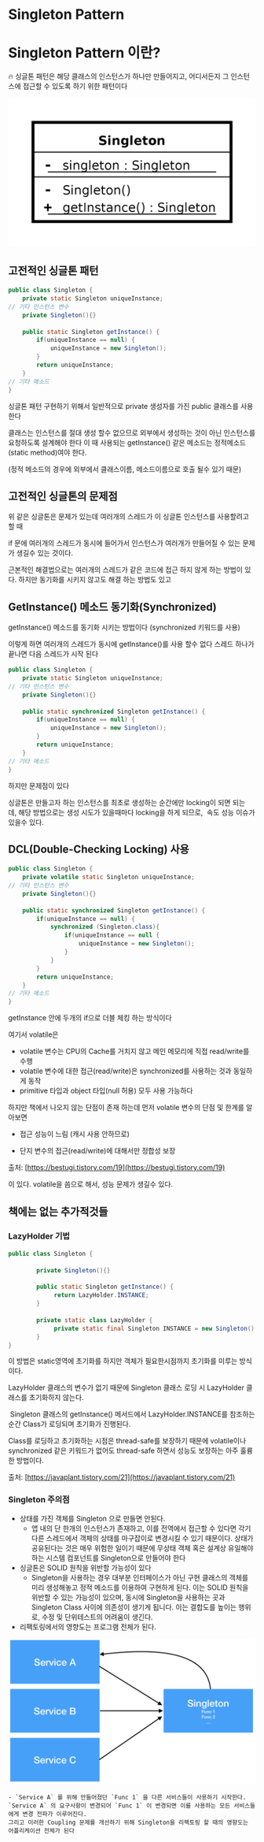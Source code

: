# Singleton Pattern

# Singleton Pattern 이란?

<aside>
🔥 싱글톤 패턴은 해당 클래스의 인스턴스가 하나만 만들어지고, 어디서든지 그 인스턴스에 접근할 수 있도록 하기 위한 패턴이다

</aside>

![singleton](singleton.png)

## 고전적인 싱글톤 패턴

```java
public class Singleton {
	private static Singleton uniqueInstance;
// 기타 인스턴스 변수
	private Singleton(){}

	public static Singleton getInstance() {
		if(uniqueInstance == null) {
			uniqueInstance = new Singleton();
		}
		return uniqueInstance;
	}
// 기타 메소드
}
```

싱글톤 패턴 구현하기 위해서 일반적으로 private 생성자를 가진 public 클래스를 사용한다

클래스는 인스턴스를 절대 생성 할수 없으므로 외부에서 생성하는 것이 아닌 인스턴스를 요청하도록 설계해야 한다 이 때 사용되는 getInstance() 같은 메소드는 정적메소드(static method)여야 한다.

(정적 메소드의 경우에 외부에서 클래스이름, 메소드이름으로 호출 될수 있기 때문)

## 고전적인 싱글톤의 문제점

위 같은 싱글톤은 문제가 있는데 여러개의 스레드가 이 싱글톤 인스턴스를 사용할려고 할 때 

if 문에 여러개의 스레드가 동시에 들어가서 인스턴스가 여러개가 만들어질 수 있는 문제가 생길수 있는 것이다.

근본적인 해결법으로는 여러개의 스레드가 같은 코드에 접근 하지 않게 하는 방법이 있다. 하지만 동기화를 시키지 않고도 해결 하는 방법도 있고

## GetInstance() 메소드 동기화(Synchronized)

getInstance() 메소드를 동기화 시키는 방법이다 (synchronized 키워드를 사용)

이렇게 하면 여러개의 스레드가 동시에 getInstance()를 사용 할수 없다 스레드 하나가 끝나면 다음 스레드가 시작 된다

```java
public class Singleton {
	private static Singleton uniqueInstance;
// 기타 인스턴스 변수
	private Singleton(){}

	public static synchronized Singleton getInstance() {
		if(uniqueInstance == null) {
			uniqueInstance = new Singleton();
		}
		return uniqueInstance;
	}
// 기타 메소드
}
```

하지만 문제점이 있다 

싱글톤은 만들고자 하는 인스턴스를 최초로 생성하는 순간에만 locking이 되면 되는데, 해당 방법으로는 생성 시도가 있을때마다 locking을 하게 되므로,  속도 성능 이슈가 있을수 있다.

## DCL(Double-Checking Locking) 사용

```java
public class Singleton {
	private volatile static Singleton uniqueInstance;
// 기타 인스턴스 변수
	private Singleton(){}

	public static synchronized Singleton getInstance() {
		if(uniqueInstance == null) {
			synchronized (Singleton.class){
				if(uniqueInstance == null {
					uniqueInstance = new Singleton();
				}
			}
		}
		return uniqueInstance;
	}
// 기타 메소드
}
```

getInstance 안에 두개의 if으로 더블 체킹 하는 방식이다

여기서 volatile은 

- volatile 변수는 CPU의 Cache를 거치지 않고 메인 메모리에 직접 read/write를 수행
- volatile 변수에 대한 접근(read/write)은 synchronized를 사용하는 것과 동일하게 동작
- primitive 타입과 object 타입(null 허용) 모두 사용 가능하다

하지만 책에서 나오지 않는 단점이 존재 하는데 먼저 volatile 변수의 단점 및 한계를 알아보면

 - 접근 성능이 느림 (캐시 사용 안하므로)

 - 단지 변수의 접근(read/write)에 대해서만 정합성 보장

출처: [https://bestugi.tistory.com/19](https://bestugi.tistory.com/19)

이 있다.  volatile을 씀으로 해서, 성능 문제가 생길수 있다.

## 책에는 없는 추가적것들

### LazyHolder 기법

```java
public class Singleton { 

		private Singleton(){} 

		public static Singleton getInstance() {
			 return LazyHolder.INSTANCE;
		}

		private static class LazyHolder {
			 private static final Singleton INSTANCE = new Singleton();
		}
}

```

이 방법은 static영역에 초기화를 하지만 객체가 필요한시점까지 초기화를 미루는 방식이다.

LazyHolder 클래스의 변수가 없기 때문에 Singleton 클래스 로딩 시 LazyHolder 클래스를 초기화하지 않는다.

 Singleton 클래스의 getInstance() 메서드에서 LazyHolder.INSTANCE를 참조하는 순간 Class가 로딩되며 초기화가 진행된다. 

Class를 로딩하고 초기화하는 시점은 thread-safe를 보장하기 때문에 volatile이나 synchronized 같은 키워드가 없어도 thread-safe 하면서 성능도 보장하는 아주 훌륭한 방법이다.

출처: [https://javaplant.tistory.com/21](https://javaplant.tistory.com/21)

### Singleton 주의점

- 상태를 가진 객체를 Singleton 으로 만들면 안된다.
    - 앱 내의 단 한개의 인스턴스가 존재하고, 이를 전역에서 접근할 수 있다면 각기 다른 스레드에서 객체의 상태를 마구잡이로 변경시킬 수 있기 때문이다. 상태가 공유된다는 것은 매우 위험한 일이기 때문에 무상태 객체 혹은 설계상 유일해야하는 시스템 컴포넌트를 Singleton으로 만들어야 한다
- 싱글톤은 SOLID 원칙을 위반할 가능성이 있다
    - Singleton을 사용하는 경우 대부분 인터페이스가 아닌 구현 클래스의 객체를 미리 생성해놓고 정적 메소드를 이용하여 구현하게 된다. 이는 SOLID 원칙을 위반할 수 있는 가능성이 있으며, 동시에 Singleton을 사용하는 곳과 Singleton Class 사이에 의존성이 생기게 됩니다. 이는 결합도를 높이는 행위로, 수정 및 단위테스트의 어려움이 생긴다.
- 리팩토링에서의 영향도는 프로그램 전체가 된다.
    
![singleton_refactoring](singleton_refactoring.png)
    
    - `Service A` 를 위해 만들어졌던 `Func 1` 을 다른 서비스들이 사용하기 시작한다. 
    `Service A` 의 요구사항이 변경되어 `Func 1` 이 변경되면 이를 사용하는 모든 서비스들에게 변경 전파가 이루어진다. 
    그리고 이러한 Coupling 문제를 개선하기 위해 Singleton을 리팩토링 할 때의 영향도는 어플리케이션 전체가 된다
